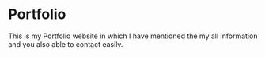 # Portfolio
This is my Portfolio website in which I have mentioned the my all information and you also able to contact easily.
